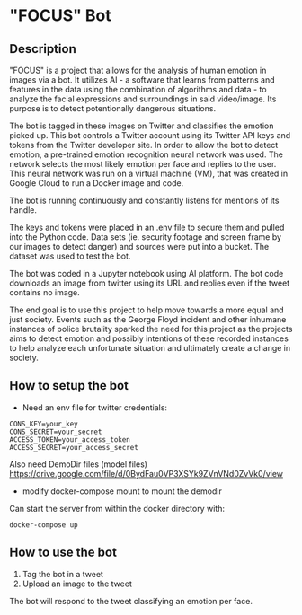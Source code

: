 # "FOCUS" Bot

## Description

"FOCUS" is a project that allows for the analysis of human emotion in images via a bot. It utilizes AI - a software that learns from patterns and features in the data using the combination of algorithms and data - to analyze the facial expressions and surroundings in said video/image. Its purpose is to detect potentionally dangerous situations.

The bot is tagged in these images on Twitter and classifies the emotion picked up. This bot controls a Twitter account using its Twitter API keys and tokens from the Twitter developer site. In order to allow the bot to detect emotion, a pre-trained emotion recognition neural network was used. The network selects the most likely emotion per face and replies to the user. This neural network was run on a virtual machine (VM), that was created in Google Cloud to run a Docker image and code.

The bot is running continuously and constantly listens for mentions of its handle.

The keys and tokens were placed in an .env file to secure them and pulled into the Python code. Data sets (ie. security footage and screen frame by our images to detect danger) and sources were put into a bucket. The dataset was used to test the bot.

The bot was coded in a Jupyter notebook using AI platform. The bot code downloads an image from twitter using its URL and replies even if the tweet contains no image.

The end goal is to use this project to help move towards a more equal and just society. Events such as the George Floyd incident and other inhumane instances of police brutality sparked the need for this project as the projects aims to detect emotion and possibly intentions of these recorded instances to help analyze each unfortunate situation and ultimately create a change in society.


## How to setup the bot

- Need an env file for twitter credentials:

```
CONS_KEY=your_key
CONS_SECRET=your_secret
ACCESS_TOKEN=your_access_token
ACCESS_SECRET=your_access_secret
```

Also need DemoDir files (model files) https://drive.google.com/file/d/0BydFau0VP3XSYk9ZVnVNd0ZvVk0/view 

- modify docker-compose mount to mount the demodir

Can start the server from within the docker directory with:

```
docker-compose up
```

## How to use the bot

1. Tag the bot in a tweet
2. Upload an image to the tweet

The bot will respond to the tweet classifying an emotion per face.
